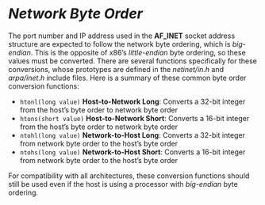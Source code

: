 # *__Network Byte Order__*

The port number and IP address used in the __AF_INET__ socket address structure are expected to follow the network byte ordering, which is _big-endian_. This is the opposite of x86’s _little-endian_ byte ordering, so these values must be converted. There are several functions specifically for these conversions, whose prototypes are defined in the _netinet/in.h_ and _arpa/inet.h_ include files. Here is a summary of these common byte order conversion functions:

- `htonl(long value)` __Host-to-Network Long__: Converts a 32-bit integer from the host’s byte order to network byte order
- `htons(short value)` __Host-to-Network Short__: Converts a 16-bit integer from the host’s byte order to network byte order
- `ntohl(long value)` __Network-to-Host Long__: Converts a 32-bit integer from network byte order to the host’s byte order
- `ntohs(long value)` __Network-to-Host Short__: Converts a 16-bit integer from network byte order to the host’s byte order

For compatibility with all architectures, these conversion functions should still be used even if the host is using a processor with _big-endian_ byte ordering.